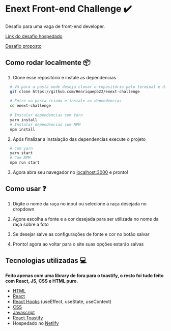 # Enext Front-end Challenge :heavy_check_mark:

Desafio para uma vaga de front-end developer.

[Link do desafio hospedado](https://henriquepereira-enext-challenge.netlify.app/)

[Desafio proposto](Challenge.md)

## Como rodar localmente :package:

1. Clone esse repositório e instale as dependencias

```bash
  # Vá para a pasta onde deseja clonar o repositório pelo terminal e digite:
  git clone https://github.com/Henriquepb22/enext-challenge
  
  # Entre na pasta criada e instale as dependencias
  cd enext-challenge
  
  # Instalar dependencias com Yarn
  yarn install
  # Instalar dependencias com NPM
  npm install
```

2. Após finalizar a instalação das dependencias execute o projeto

```bash
  # Com yarn
  yarn start
  # Com NPM
  npm run start
```

3. Agora abra seu navegador no [localhost:3000](https://localhost:3000) e pronto!

## Como usar :question:

1. Digite o nome da raça no input ou selecione a raça desejada no dropdown

2. Agora escolha a fonte e a cor desejada para ser utilizada no nome da raça sobre a foto

3. Se desejar salve as configurações de fonte e cor no botão salvar

4. Pronto! agora ao voltar para o site suas opções estarão salvas

## Tecnologias utilizadas :computer:

**Feito apenas com uma library de fora para o toastify, o resto foi tudo feito com React, JS, CSS e HTML puro.**

- [HTML](https://www.w3schools.com/html/html_intro.asp)
- [React](https://reactjs.org/)
- [React Hooks](https://reactjs.org/docs/hooks-reference.html) (useEffect, useState, useContext)
- [CSS](https://www.w3schools.com/css/css_intro.asp)
- [Javascript](https://developer.mozilla.org/en-US/docs/Web/JavaScript)
- [React Toastify](https://github.com/fkhadra/react-toastify)
- Hospedado no [Netlify](https://www.netlify.com/)

